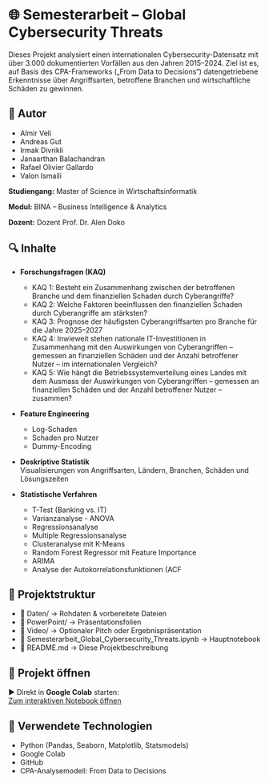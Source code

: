 # 🌐 Semesterarbeit – Global Cybersecurity Threats

Dieses Projekt analysiert einen internationalen Cybersecurity-Datensatz mit über 3.000 dokumentierten Vorfällen aus den Jahren 2015–2024. Ziel ist es, auf Basis des CPA-Frameworks („From Data to Decisions“) datengetriebene Erkenntnisse über Angriffsarten, betroffene Branchen und wirtschaftliche Schäden zu gewinnen.

## 👤 Autor
- Almir Veli
- Andreas Gut
- Irmak Divrikli
- Janaarthan Balachandran
- Rafael Olivier Gallardo
- Valon Ismaili

**Studiengang:** Master of Science in Wirtschaftsinformatik

**Modul:** BINA – Business Intelligence & Analytics

**Dozent:** Dozent	Prof. Dr. Alen Doko 




## 🔍 Inhalte


- **Forschungsfragen (KAQ)**  
  - KAQ 1: Besteht ein Zusammenhang zwischen der betroffenen Branche und dem finanziellen Schaden durch Cyberangriffe?
  - KAQ 2: Welche Faktoren beeinflussen den finanziellen Schaden durch Cyberangriffe am stärksten?
  - KAQ 3: Prognose der häufigsten Cyberangriffsarten pro Branche für die Jahre 2025–2027
  - KAQ 4: Inwieweit stehen nationale IT-Investitionen in Zusammenhang mit den Auswirkungen von Cyberangriffen – gemessen an finanziellen Schäden und der Anzahl betroffener Nutzer – im internationalen Vergleich?
  - KAQ 5: Wie hängt die Betriebssystemverteilung eines Landes mit dem Ausmass der Auswirkungen von Cyberangriffen – gemessen an finanziellen Schäden und der Anzahl betroffener Nutzer – zusammen?


- **Feature Engineering**
  - Log-Schaden
  - Schaden pro Nutzer
  - Dummy-Encoding


- **Deskriptive Statistik**  
  Visualisierungen von Angriffsarten, Ländern, Branchen, Schäden und Lösungszeiten


- **Statistische Verfahren**
  - T-Test (Banking vs. IT)
  -  Varianzanalyse - ANOVA
  - Regressionsanalyse
  - Multiple Regressionsanalyse
  - Clusteranalyse mit K-Means
  - Random Forest Regressor mit Feature Importance
  - ARIMA
  - Analyse der Autokorrelationsfunktionen (ACF
 
## 📁 Projektstruktur
- 📂 Daten/ → Rohdaten & vorbereitete Dateien
- 📂 PowerPoint/ → Präsentationsfolien
- 📂 Video/ → Optionaler Pitch oder Ergebnispräsentation
- 📄 Semesterarbeit_Global_Cybersecurity_Threats.ipynb → Hauptnotebook
- 📄 README.md → Diese Projektbeschreibung

## 🚀 Projekt öffnen

▶️ Direkt in **Google Colab** starten:  
[Zum interaktiven Notebook öffnen](https://colab.research.google.com/github/almooveli/Semesterarbeit-BINA-Global-Cybersecurity-Threats/blob/main/Semesterarbeit_Global_Cybersecurity_Threats.ipynb)

## 🧠 Verwendete Technologien

- Python (Pandas, Seaborn, Matplotlib, Statsmodels)
- Google Colab
- GitHub
- CPA-Analysemodell: From Data to Decisions


